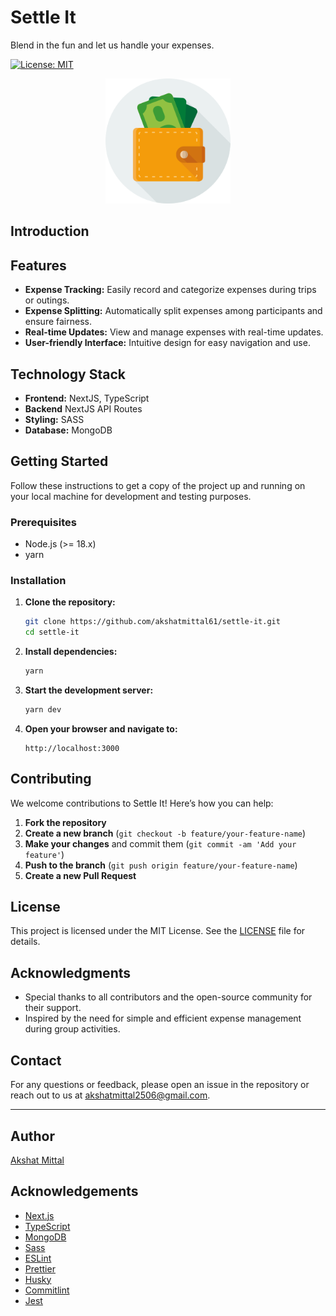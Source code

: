 # Settle It

Blend in the fun and let us handle your expenses.

[![License: MIT](https://img.shields.io/badge/License-MIT-blue.svg)](https://opensource.org/licenses/MIT)

<p align="center">
<img src="./public/favicon.svg" alt="Expenses Tracker" width="200" height="200" />
</p>

## Introduction

## Features

- **Expense Tracking:** Easily record and categorize expenses during trips or outings.
- **Expense Splitting:** Automatically split expenses among participants and ensure fairness.
- **Real-time Updates:** View and manage expenses with real-time updates.
- **User-friendly Interface:** Intuitive design for easy navigation and use.

## Technology Stack

- **Frontend:** NextJS, TypeScript
- **Backend** NextJS API Routes
- **Styling:** SASS
- **Database:** MongoDB

## Getting Started

Follow these instructions to get a copy of the project up and running on your local machine for development and testing purposes.

### Prerequisites

- Node.js (>= 18.x)
- yarn

### Installation

1. **Clone the repository:**

    ```bash
    git clone https://github.com/akshatmittal61/settle-it.git
    cd settle-it
    ```

2. **Install dependencies:**

    ```bash
    yarn
    ```

3. **Start the development server:**

    ```bash
    yarn dev
    ```

4. **Open your browser and navigate to:**

    ```
    http://localhost:3000
    ```

## Contributing

We welcome contributions to Settle It! Here’s how you can help:

1. **Fork the repository**
2. **Create a new branch** (`git checkout -b feature/your-feature-name`)
3. **Make your changes** and commit them (`git commit -am 'Add your feature'`)
4. **Push to the branch** (`git push origin feature/your-feature-name`)
5. **Create a new Pull Request**

## License

This project is licensed under the MIT License. See the [LICENSE](LICENSE) file for details.

## Acknowledgments

- Special thanks to all contributors and the open-source community for their support.
- Inspired by the need for simple and efficient expense management during group activities.

## Contact

For any questions or feedback, please open an issue in the repository or reach out to us at [akshatmittal2506@gmail.com](mailto:akshatmittal2506@gmail.com).

---

## Author

[Akshat Mittal](https://akshatmittal61.vercel.app)

## Acknowledgements

- [Next.js](https://nextjs.org)
- [TypeScript](https://www.typescriptlang.org)
- [MongoDB](https://www.mongodb.com)
- [Sass](https://sass-lang.com)
- [ESLint](https://eslint.org)
- [Prettier](https://prettier.io)
- [Husky](https://typicode.github.io/husky)
- [Commitlint](https://commitlint.js.org)
- [Jest](https://jestjs.io)
